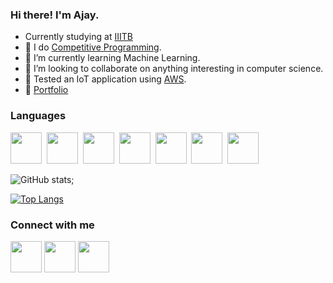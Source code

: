 ### Hi there! I'm Ajay.

- Currently studying at <a href="https://www.iiitb.ac.in/" target="_blank">IIITB</a>
- 🔭 I do [Competitive Programming](https://codeforces.com/profile/chhajed7890). 
- 🌱 I’m currently learning Machine Learning.
- 👯 I’m looking to collaborate on anything interesting in computer science.
- 👜 Tested an IoT application using [AWS](https://aws.amazon.com/).
- 📁 [Portfolio](https://chhajed-ajay.github.io/)

### Languages 
<img height = 50 width = 50 src="https://img.icons8.com/color/48/000000/c-programming.png"/>&nbsp;
<img height = 50 width = 50 src="https://img.icons8.com/color/48/000000/c-plus-plus-logo.png"/>&nbsp;
<img height = 50 width = 50 src="https://img.icons8.com/color/48/000000/python--v2.png"/>&nbsp;
<img height = 50 width = 50 src="https://img.icons8.com/color/48/000000/java-coffee-cup-logo--v2.png"/>&nbsp;
<img height = 50 width = 50 src="https://img.icons8.com/color/48/000000/javascript--v2.png"/>&nbsp;
<img height = 50 width = 50 src="https://img.icons8.com/color/48/000000/html-5--v1.png"/>&nbsp;
<img height = 50 width = 50 src="https://img.icons8.com/color/48/000000/css3.png"/>




![GitHub stats](https://github-readme-stats.vercel.app/api?username=chhajed-ajay&show_icons=true&theme=dark);

[![Top Langs](https://github-readme-stats.vercel.app/api/top-langs/?username=chhajed-ajay)](https://github.com/chhajed-ajay/github-readme-stats)

### Connect with me
<a href="https://www.instagram.com/ajayjain___/"><img height = 50 src = "https://img.icons8.com/color/48/000000/instagram-new--v2.png" /></a>
<a href="https://www.linkedin.com/in/ajay-chhajed-6853111b7/"><img height = 50 src = "https://www.vectorlogo.zone/logos/linkedin/linkedin-tile.svg" /></a>
<a href="https://www.facebook.com/ajay.somu"><img height = 50 src = "https://www.vectorlogo.zone/logos/facebook/facebook-tile.svg" /></a>



